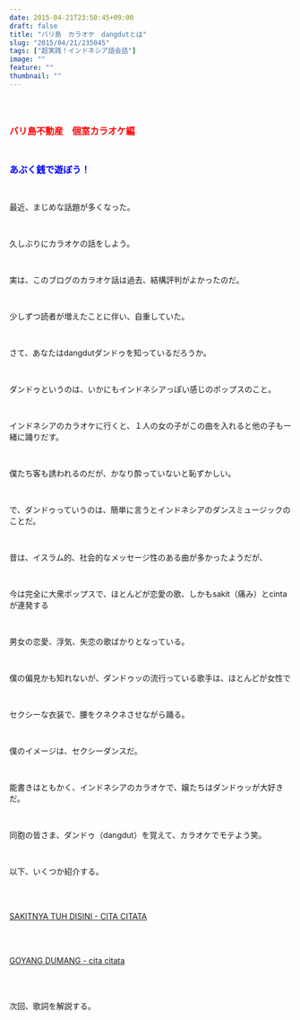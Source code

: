 ```yaml
---
date: 2015-04-21T23:50:45+09:00
draft: false
title: "バリ島　カラオケ　dangdutとは"
slug: "2015/04/21/235045"
tags: ["超実践！インドネシア語会話"]
image: ""
feature: ""
thumbnail: ""
---
```

<br/><br/><p><font color="#ff0000" size="3"><strong>バリ島不動産　個室カラオケ編</strong></font></p><br/><p><font color="#0000ff" size="3"><strong>あぶく銭で遊ぼう！</strong></font></p><br/><p>最近、まじめな話題が多くなった。</p><br/><p>久しぶりにカラオケの話をしよう。</p><br/><p>実は、このブログのカラオケ話は過去、結構評判がよかったのだ。</p><br/><p>少しずつ読者が増えたことに伴い、自重していた。</p><br/><p>さて、あなたはdangdutダンドゥを知っているだろうか。</p><br/><p>ダンドゥというのは、いかにもインドネシアっぽい感じのポップスのこと。</p><br/><p>インドネシアのカラオケに行くと、１人の女の子がこの曲を入れると他の子も一緒に踊りだす。</p><br/><p>僕たち客も誘われるのだが、かなり酔っていないと恥ずかしい。</p><br/><p>で、ダンドゥっていうのは、簡単に言うとインドネシアのダンスミュージックのことだ。</p><br/><p>昔は、イスラム的、社会的なメッセージ性のある曲が多かったようだが、</p><br/><p>今は完全に大衆ポップスで、ほとんどが恋愛の歌、しかもsakit（痛み）とcintaが連発する</p><br/><p>男女の恋愛、浮気、失恋の歌ばかりとなっている。</p><br/><p>僕の偏見かも知れないが、ダンドゥッの流行っている歌手は、ほとんどが女性で</p><br/><p>セクシーな衣装で、腰をクネクネさせながら踊る。</p><br/><p>僕のイメージは、セクシーダンスだ。</p><br/><p>能書きはともかく、インドネシアのカラオケで、嬢たちはダンドゥッが大好きだ。</p><br/><p>同胞の皆さま、ダンドゥ（dangdut）を覚えて、カラオケでモテよう笑。</p><br/><p>以下、いくつか紹介する。</p><br/><br/><p><a href="watch?v=yLeQAS5xSAg" target="_blank">SAKITNYA TUH DISINI - CITA CITATA</a><a href="watch?v=yLeQAS5xSAg"></a></p><br/><br/><p><a href="watch?v=1opp3AiTGdU&amp;feature=youtu.be" target="_blank">GOYANG DUMANG - cita citata</a><a href="watch?v=1opp3AiTGdU&amp;feature=youtu.be"></a></p><br/><br/><p>次回、歌詞を解説する。</p>

